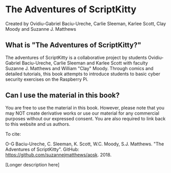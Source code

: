 # The Adventures of ScriptKitty

Created by Ovidiu-Gabriel Baciu-Ureche, Carlie Sleeman, Karlee Scott, Clay Moody and Suzanne J. Matthews

## What is "The Adventures of ScriptKitty?"

The adventures of ScriptKitty is a collaborative project by students Ovidiu-Gabriel Baciu-Ureche, Carlie 
Sleeman and Karlee Scott with faculty Suzanne J. Matthews and William "Clay" Moody. Through comics and 
detailed tutorials, this book attempts to introduce students to basic cyber security exercises on the 
Raspberry Pi. 

## Can I use the material in this book?

You are free to use the material in this book. However, please note that you may NOT create derivative 
works or use our material for any commercial purposes without our expressed consent. You are also required 
to link back to this website and us authors.

To cite:

O-G Baciu-Ureche, C. Sleeman, K. Scott, W.C. Moody, S.J. Matthews. "The Adventures of ScriptKitty". 
GitHub: https://github.com/suzannejmatthews/aosk. 2018.




\[Longer description here\]

